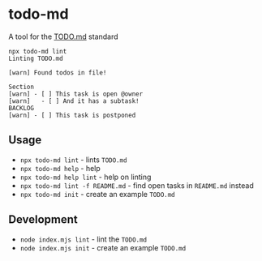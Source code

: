 # todo-md

A tool for the [TODO.md](https://github.com/todo-md/todo-md) standard

```shell
npx todo-md lint
Linting TODO.md

[warn] Found todos in file!

Section
[warn] - [ ] This task is open @owner
[warn]   - [ ] And it has a subtask!
BACKLOG
[warn] - [ ] This task is postponed
```

## Usage

- `npx todo-md lint` - lints `TODO.md`
- `npx todo-md help` - help 
- `npx todo-md help lint` - help on linting
- `npx todo-md lint -f README.md` - find open tasks in `README.md` instead
- `npx todo-md init` - create an example `TODO.md`


## Development

- `node index.mjs lint` - lint the `TODO.md`
- `node index.mjs init` - create an example `TODO.md`